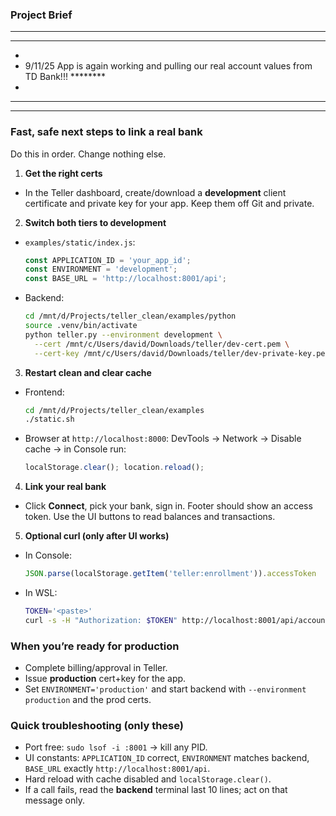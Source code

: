 ### Project Brief

****************************************************************************************
****************************************************************************************
*
*   9/11/25    App is again working and pulling our real account values from TD Bank!!! ********
*
****************************************************************************************
****************************************************************************************


### Fast, safe next steps to link a real bank

Do this in order. Change nothing else.

1. **Get the right certs**

* In the Teller dashboard, create/download a **development** client certificate and private key for your app. Keep them off Git and private.

2. **Switch both tiers to development**

* `examples/static/index.js`:

  ```js
  const APPLICATION_ID = 'your_app_id';
  const ENVIRONMENT = 'development';
  const BASE_URL = 'http://localhost:8001/api';
  ```
* Backend:

  ```bash
  cd /mnt/d/Projects/teller_clean/examples/python
  source .venv/bin/activate
  python teller.py --environment development \
    --cert /mnt/c/Users/david/Downloads/teller/dev-cert.pem \
    --cert-key /mnt/c/Users/david/Downloads/teller/dev-private-key.pem
  ```

3. **Restart clean and clear cache**

* Frontend:

  ```bash
  cd /mnt/d/Projects/teller_clean/examples
  ./static.sh
  ```
* Browser at `http://localhost:8000`: DevTools → Network → Disable cache → in Console run:

  ```js
  localStorage.clear(); location.reload();
  ```

4. **Link your real bank**

* Click **Connect**, pick your bank, sign in. Footer should show an access token. Use the UI buttons to read balances and transactions.

5. **Optional curl (only after UI works)**

* In Console:

  ```js
  JSON.parse(localStorage.getItem('teller:enrollment')).accessToken
  ```
* In WSL:

  ```bash
  TOKEN='<paste>'
  curl -s -H "Authorization: $TOKEN" http://localhost:8001/api/accounts
  ```

### When you’re ready for production

* Complete billing/approval in Teller.
* Issue **production** cert+key for the app.
* Set `ENVIRONMENT='production'` and start backend with `--environment production` and the prod certs.

### Quick troubleshooting (only these)

* Port free: `sudo lsof -i :8001` → kill any PID.
* UI constants: `APPLICATION_ID` correct, `ENVIRONMENT` matches backend, `BASE_URL` exactly `http://localhost:8001/api`.
* Hard reload with cache disabled and `localStorage.clear()`.
* If a call fails, read the **backend** terminal last 10 lines; act on that message only.
